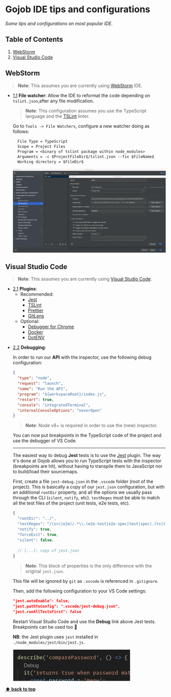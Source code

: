 # Gojob IDE tips and configurations

*Some tips and configurations on most popular IDE.*

## Table of Contents

  1. [WebStorm](#webstorm)
  2. [Visual Studio Code](#visual-studio-code)

## WebStorm
  > **Note**: This assumes you are currently using [WebStorm](https://www.jetbrains.com/webstorm/) IDE.

  <a name="webstorm--file-watcher"></a><a name="1.1"></a>
  - [1.1](#webstorm--file-watcher) **File watcher**: Allow the IDE to reformat the code depending on `tslint.json`,after any file modification.
    > **Note**: This configuration assumes you use the TypeScript language and the [TSLint](https://palantir.github.io/tslint/) linter.

    Go to `Tools -> File Watchers`, configure a new watcher doing as follows:
    ```text
      File Type = TypeScript
      Scope = Project Files
      Program = <binary of tslint package within node_modules>
      Arguments = -c $ProjectFileDir$/tslint.json --fix $FileName$
      Working directory = $FileDir$
    ```
    ![Autolint](./assets/autolint.png)

## Visual Studio Code
  > **Note**: This assumes you are currently using [Visual Studio Code](https://code.visualstudio.com/).

  <a name="vs-code--plugins"></a><a name="2.1"></a>
  - [2.1](#vs-code--plugins) **Plugins**:
    - Recommended:
      - [Jest](https://marketplace.visualstudio.com/items?itemName=Orta.vscode-jest)
      - [TSLint](https://marketplace.visualstudio.com/items?itemName=eg2.tslint)
      - [Prettier](https://marketplace.visualstudio.com/items?itemName=esbenp.prettier-vscode)
      - [GitLens](https://marketplace.visualstudio.com/items?itemName=eamodio.gitlens)
    - Optional:
      - [Debugger for Chrome](https://marketplace.visualstudio.com/items?itemName=msjsdiag.debugger-for-chrome)
      - [Docker](https://marketplace.visualstudio.com/items?itemName=PeterJausovec.vscode-docker)
      - [DotENV](https://marketplace.visualstudio.com/items?itemName=PeterJausovec.vscode-docker)


<a name="vs-code--debugging"></a><a name="2.2"></a>
  - [2.2](#vs-code--debugging) **Debugging**:

    In order to run our **API** with the inspector, use the following debug configuration:
    ```json
    {
      "type": "node",
      "request": "launch",
      "name": "Run the API",
      "program": "${workspaceRoot}/index.js",
      "restart": true,
      "console": "integratedTerminal",
      "internalConsoleOptions": "neverOpen"
    }
    ```

    > **Note**: Node v8+ is required in order to use the (new) inspector.

    You can now put breakpoints in the TypeScript code of the project and use the debugger of VS Code.

    ___

    The easiest way to debug **Jest** tests is to use the [Jest](https://marketplace.visualstudio.com/items?itemName=Orta.vscode-jest) plugin. The way it's done at Gojob allows you to run TypeScript tests with the inspector (breakpoints are hit), without having to transpile them to JavaScript nor to build/load their sourcemaps.

    First, create a file `jest-debug.json` in the `.vscode` folder (root of the project). This is basically a copy of our `jest.json` configuration, but with an additional `rootDir` property, and all the options we usually pass through the CLI (`silent`, `notify`, etc). `testRegex` must be able to match all the test files of the project (unit tests, e2e tests, etc).

    ```javascript
    {
      "rootDir": "../",
      "testRegex": "/(src|e2e)/.*\\.(e2e-test|e2e-spec|test|spec).(ts|tsx|js)$",
      "notify": true,
      "forceExit": true,
      "silent": false,

      // [...]: copy of jest.json
    }
    ```

    > **Note**: This block of properties is the only difference with the original `jest.json`.

    This file will be ignored by `git` as `.vscode` is referenced in `.gitignore`.

    Then, add the following configuration to your VS Code settings:

    ```json
    "jest.autoEnable": false,
    "jest.pathToConfig": ".vscode/jest-debug.json",
    "jest.runAllTestsFirst": false
    ```

    Restart Visual Studio Code and use the **Debug** link above Jest tests. Breakpoints can be used too :tada:

    **NB**: the Jest plugin uses `jest` installed in `./node_modules/jest/bin/jest.js`.

    ![vscode-jest-debug](./assets/vscode-jest-debug.jpg)



**[⬆ back to top](#table-of-contents)**